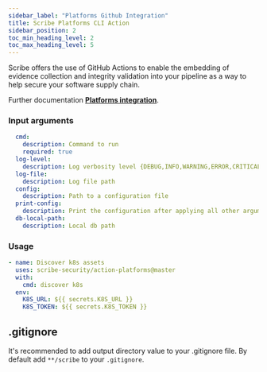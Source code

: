 ```yaml
---
sidebar_label: "Platforms Github Integration"
title: Scribe Platforms CLI Action
sidebar_position: 2
toc_min_heading_level: 2
toc_max_heading_level: 5
---
```


Scribe offers the use of GitHub Actions to enable the embedding of evidence collection and integrity validation into your pipeline as a way to help secure your software supply chain.

Further documentation **[Platforms integration](../../../platforms/overview)**.

### Input arguments
```yaml
  cmd:
    description: Command to run
    required: true
  log-level:
    description: Log verbosity level {DEBUG,INFO,WARNING,ERROR,CRITICAL}
  log-file:
    description: Log file path
  config:
    description: Path to a configuration file
  print-config:
    description: Print the configuration after applying all other arguments and exit
  db-local-path:
    description: Local db path
```

### Usage
```yaml
- name: Discover k8s assets
  uses: scribe-security/action-platforms@master
  with:
    cmd: discover k8s
  env:
    K8S_URL: ${{ secrets.K8S_URL }}
    K8S_TOKEN: ${{ secrets.K8S_TOKEN }}
```

## .gitignore
It's recommended to add output directory value to your .gitignore file.
By default add `**/scribe` to your `.gitignore`.